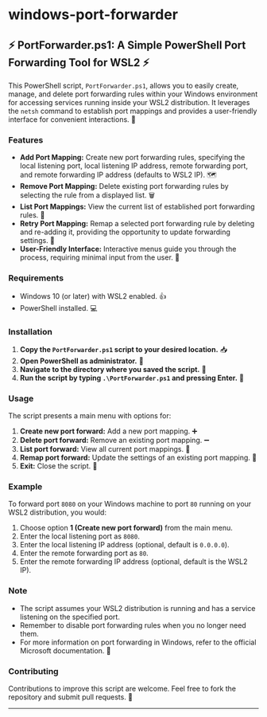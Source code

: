 # windows-port-forwarder
## ⚡ PortForwarder.ps1: A Simple PowerShell Port Forwarding Tool for WSL2 ⚡

This PowerShell script, `PortForwarder.ps1`, allows you to easily create, manage, and delete port forwarding rules within your Windows environment for accessing services running inside your WSL2 distribution. It leverages the `netsh` command to establish port mappings and provides a user-friendly interface for convenient interactions. 🎉

### Features

- **Add Port Mapping:**  Create new port forwarding rules, specifying the local listening port, local listening IP address, remote forwarding port, and remote forwarding IP address (defaults to WSL2 IP). 🗺️
- **Remove Port Mapping:** Delete existing port forwarding rules by selecting the rule from a displayed list. 🗑️
- **List Port Mappings:** View the current list of established port forwarding rules. 📑
- **Retry Port Mapping:** Remap a selected port forwarding rule by deleting and re-adding it, providing the opportunity to update forwarding settings. 🔄
- **User-Friendly Interface:**  Interactive menus guide you through the process, requiring minimal input from the user. 🧭

### Requirements

- Windows 10 (or later) with WSL2 enabled. 👍
- PowerShell installed. 💻

### Installation

1. **Copy the `PortForwarder.ps1` script to your desired location.** 📥
2. **Open PowerShell as administrator.** 🔐
3. **Navigate to the directory where you saved the script.** 📁
4. **Run the script by typing `.\PortForwarder.ps1` and pressing Enter.** 🏃

### Usage

The script presents a main menu with options for:

1. **Create new port forward:**  Add a new port mapping. ➕
2. **Delete port forward:**  Remove an existing port mapping. ➖
3. **List port forward:** View all current port mappings. 👀
4. **Remap port forward:** Update the settings of an existing port mapping. 🔁
5. **Exit:** Close the script. 🚪

### Example

To forward port `8080` on your Windows machine to port `80` running on your WSL2 distribution, you would:

1. Choose option **1 (Create new port forward)** from the main menu.
2. Enter the local listening port as `8080`.
3. Enter the local listening IP address (optional, default is `0.0.0.0`).
4. Enter the remote forwarding port as `80`.
5. Enter the remote forwarding IP address (optional, default is the WSL2 IP).

### Note

- The script assumes your WSL2 distribution is running and has a service listening on the specified port. 
-  Remember to disable port forwarding rules when you no longer need them. 
-  For more information on port forwarding in Windows, refer to the official Microsoft documentation. 📖

### Contributing

Contributions to improve this script are welcome. Feel free to fork the repository and submit pull requests. 🙌

---
